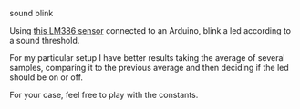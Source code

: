 sound blink

Using [this LM386 sensor](https://www.waveshare.com/wiki/Sound_Sensor) connected to an Arduino, blink a led according to a sound threshold.

For my particular setup I have better results taking the average of several samples, comparing it to the previous average and then deciding if the led should be on or off. 

For your case, feel free to play with the constants.